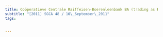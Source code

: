 ```yaml
---
title: Coöperatieve Centrale Raiffeisen-Boerenleenbank BA (trading as Rabobank International, 
subtitle: "[2011] SGCA 48 / 16\_September\_2011"
tags:


---
```


